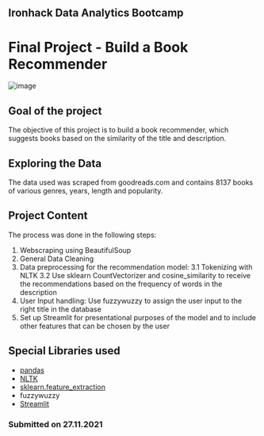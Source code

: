 ## Ironhack Data Analytics Bootcamp 
# Final Project - Build a Book Recommender

![image](https://user-images.githubusercontent.com/82891947/143662547-22b09faf-730c-40f1-af54-22c9ff05cacf.jpeg)

## **Goal of the project**

The objective of this project is to build a book recommender, which suggests books based on the similarity of the title and description.


## **Exploring the Data**

The data used was scraped from goodreads.com and contains 8137 books of various genres, years, length and popularity.

## **Project Content** 

The process was done in the following steps:

1.  Webscraping using BeautifulSoup
2.  General Data Cleaning
3.  Data preprocessing for the recommendation model:
    3.1 Tokenizing with NLTK
    3.2 Use sklearn CountVectorizer and cosine_similarity to receive the recommendations based on the frequency of words in the description
4.  User Input handling: Use fuzzywuzzy to assign the user input to the right title in the database
5.  Set up Streamlit for presentational purposes of the model and to include other features that can be chosen by the user


## **Special Libraries used**

- [pandas](https://pandas.pydata.org)
- [NLTK](https://www.nltk.org)
- [sklearn.feature_extraction](https://scikit-learn.org/stable/modules/generated/sklearn.feature_extraction.text.CountVectorizer.html)
- fuzzywuzzy
- [Streamlit](https://streamlit.io)

### Submitted on 27.11.2021